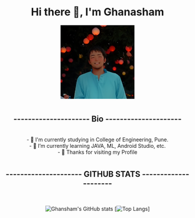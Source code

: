 

 <div id="header" align="center">
 <h1></h1>
  <h1> Hi there 👋, I'm Ghanasham </h1>
 
  <img src="https://github.com/salunkhegr1712/salunkhegr1712/blob/main/ghansham.png" width="200"/>
 <h1></h1><h2>--------------------- Bio ---------------------</h2>
</div>
<br>
 
 <div align="center">
- 🔭 I'm currently studying in College of Engineering, Pune.<br>
- 🌱 I’m currently learning JAVA, ML, Android Studio, etc.<br>
- 💬 Thanks for visiting my Profile <br>

 <h1></h1>
<h2>--------------------- GITHUB STATS ---------------------</h2>
  
 <br>
 
 ![Ghansham's GitHub stats](https://github-readme-stats.vercel.app/api?username=salunkhegr1712)
 [![Top Langs](https://github-readme-stats.vercel.app/api/top-langs/?username=salunkhegr1712&langs_count=8)]
</div>

